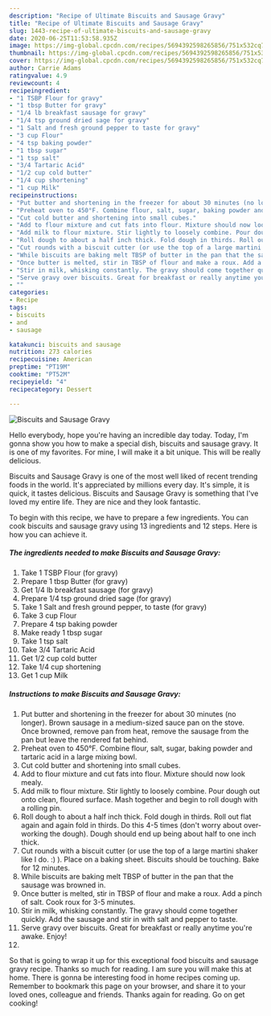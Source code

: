 ```yaml
---
description: "Recipe of Ultimate Biscuits and Sausage Gravy"
title: "Recipe of Ultimate Biscuits and Sausage Gravy"
slug: 1443-recipe-of-ultimate-biscuits-and-sausage-gravy
date: 2020-06-25T11:53:58.935Z
image: https://img-global.cpcdn.com/recipes/5694392598265856/751x532cq70/biscuits-and-sausage-gravy-recipe-main-photo.jpg
thumbnail: https://img-global.cpcdn.com/recipes/5694392598265856/751x532cq70/biscuits-and-sausage-gravy-recipe-main-photo.jpg
cover: https://img-global.cpcdn.com/recipes/5694392598265856/751x532cq70/biscuits-and-sausage-gravy-recipe-main-photo.jpg
author: Carrie Adams
ratingvalue: 4.9
reviewcount: 4
recipeingredient:
- "1 TSBP Flour for gravy"
- "1 tbsp Butter for gravy"
- "1/4 lb breakfast sausage for gravy"
- "1/4 tsp ground dried sage for gravy"
- "1 Salt and fresh ground pepper to taste for gravy"
- "3 cup Flour"
- "4 tsp baking powder"
- "1 tbsp sugar"
- "1 tsp salt"
- "3/4 Tartaric Acid"
- "1/2 cup cold butter"
- "1/4 cup shortening"
- "1 cup Milk"
recipeinstructions:
- "Put butter and shortening in the freezer for about 30 minutes (no longer). Brown sausage in a medium-sized sauce pan on the stove. Once browned, remove pan from heat, remove the sausage from the pan but leave the rendered fat behind."
- "Preheat oven to 450°F. Combine flour, salt, sugar, baking powder and tartaric acid in a large mixing bowl."
- "Cut cold butter and shortening into small cubes."
- "Add to flour mixture and cut fats into flour. Mixture should now look mealy."
- "Add milk to flour mixture. Stir lightly to loosely combine. Pour dough out onto clean, floured surface. Mash together and begin to roll dough with a rolling pin."
- "Roll dough to about a half inch thick. Fold dough in thirds. Roll out flat again and again fold in thirds. Do this 4-5 times (don&#39;t worry about over-working the dough). Dough should end up being about half to one inch thick."
- "Cut rounds with a biscuit cutter (or use the top of a large martini shaker like I do. :) ). Place on a baking sheet. Biscuits should be touching. Bake for 12 minutes."
- "While biscuits are baking melt TBSP of butter in the pan that the sausage was browned in."
- "Once butter is melted, stir in TBSP of flour and make a roux. Add a pinch of salt. Cook roux for 3-5 minutes."
- "Stir in milk, whisking constantly. The gravy should come together quickly. Add the sausage and stir in with salt and pepper to taste."
- "Serve gravy over biscuits. Great for breakfast or really anytime you&#39;re awake. Enjoy!"
- ""
categories:
- Recipe
tags:
- biscuits
- and
- sausage

katakunci: biscuits and sausage 
nutrition: 273 calories
recipecuisine: American
preptime: "PT19M"
cooktime: "PT52M"
recipeyield: "4"
recipecategory: Dessert

---
```



![Biscuits and Sausage Gravy](https://img-global.cpcdn.com/recipes/5694392598265856/751x532cq70/biscuits-and-sausage-gravy-recipe-main-photo.jpg)

Hello everybody, hope you're having an incredible day today. Today, I'm gonna show you how to make a special dish, biscuits and sausage gravy. It is one of my favorites. For mine, I will make it a bit unique. This will be really delicious.



Biscuits and Sausage Gravy is one of the most well liked of recent trending foods in the world. It's appreciated by millions every day. It's simple, it is quick, it tastes delicious. Biscuits and Sausage Gravy is something that I've loved my entire life. They are nice and they look fantastic.


To begin with this recipe, we have to prepare a few ingredients. You can cook biscuits and sausage gravy using 13 ingredients and 12 steps. Here is how you can achieve it.

<!--inarticleads1-->

##### The ingredients needed to make Biscuits and Sausage Gravy:

1. Take 1 TSBP Flour (for gravy)
1. Prepare 1 tbsp Butter (for gravy)
1. Get 1/4 lb breakfast sausage (for gravy)
1. Prepare 1/4 tsp ground dried sage (for gravy)
1. Take 1 Salt and fresh ground pepper, to taste (for gravy)
1. Take 3 cup Flour
1. Prepare 4 tsp baking powder
1. Make ready 1 tbsp sugar
1. Take 1 tsp salt
1. Take 3/4 Tartaric Acid
1. Get 1/2 cup cold butter
1. Take 1/4 cup shortening
1. Get 1 cup Milk




<!--inarticleads2-->

##### Instructions to make Biscuits and Sausage Gravy:

1. Put butter and shortening in the freezer for about 30 minutes (no longer). Brown sausage in a medium-sized sauce pan on the stove. Once browned, remove pan from heat, remove the sausage from the pan but leave the rendered fat behind.
1. Preheat oven to 450°F. Combine flour, salt, sugar, baking powder and tartaric acid in a large mixing bowl.
1. Cut cold butter and shortening into small cubes.
1. Add to flour mixture and cut fats into flour. Mixture should now look mealy.
1. Add milk to flour mixture. Stir lightly to loosely combine. Pour dough out onto clean, floured surface. Mash together and begin to roll dough with a rolling pin.
1. Roll dough to about a half inch thick. Fold dough in thirds. Roll out flat again and again fold in thirds. Do this 4-5 times (don&#39;t worry about over-working the dough). Dough should end up being about half to one inch thick.
1. Cut rounds with a biscuit cutter (or use the top of a large martini shaker like I do. :) ). Place on a baking sheet. Biscuits should be touching. Bake for 12 minutes.
1. While biscuits are baking melt TBSP of butter in the pan that the sausage was browned in.
1. Once butter is melted, stir in TBSP of flour and make a roux. Add a pinch of salt. Cook roux for 3-5 minutes.
1. Stir in milk, whisking constantly. The gravy should come together quickly. Add the sausage and stir in with salt and pepper to taste.
1. Serve gravy over biscuits. Great for breakfast or really anytime you&#39;re awake. Enjoy!
1. 




So that is going to wrap it up for this exceptional food biscuits and sausage gravy recipe. Thanks so much for reading. I am sure you will make this at home. There is gonna be interesting food in home recipes coming up. Remember to bookmark this page on your browser, and share it to your loved ones, colleague and friends. Thanks again for reading. Go on get cooking!
